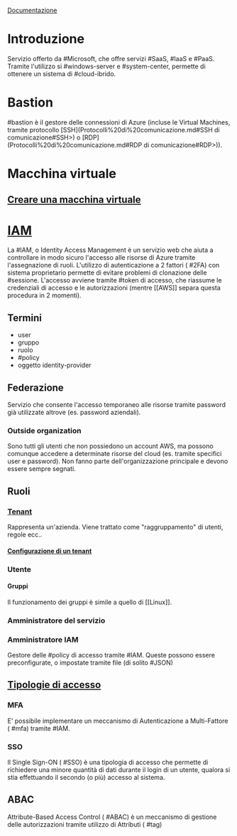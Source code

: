 [Documentazione](https://learn.microsoft.com/it-it/azure/?product=popular)
# Introduzione
Servizio offerto da #Microsoft, che offre servizi #SaaS, #IaaS e #PaaS. Tramite l'utilizzo si #windows-server e #system-center, permette di ottenere un sistema di #cloud-ibrido.
# Bastion
#bastion è il gestore delle connessioni di Azure (incluse le Virtual Machines, tramite protocollo [SSH](Protocolli%20di%20comunicazione.md#SSH di comunicazione#SSH>) o [RDP](Protocolli%20di%20comunicazione.md#RDP di comunicazione#RDP>)).

# Macchina virtuale
## [Creare una macchina virtuale](https://learn.microsoft.com/it-it/azure/virtual-network/quick-create-portal)

# [IAM](https://learn.microsoft.com/it-it/azure/active-directory/fundamentals/introduction-identity-access-management)
La #IAM, o Identity Access Management è un servizio web che aiuta a controllare in modo sicuro l'accesso alle risorse di Azure tramite l'assegnazione di ruoli. L'utilizzo di autenticazione a 2 fattori ( #2FA) con sistema proprietario permette di evitare problemi di clonazione delle #sessione. 
L'accesso avviene tramite #token di accesso, che riassume le credenziali di accesso e le autorizzazioni (mentre [[AWS]] separa questa procedura in 2 momenti).
## Termini
- user
- gruppo
- ruolo
- #policy
- oggetto identity-provider
## Federazione
Servizio che consente l'accesso temporaneo alle risorse tramite password già utilizzate altrove (es. password aziendali).
### Outside organization
Sono tutti gli utenti che non possiedono un account AWS, ma possono comunque accedere a determinate risorse del cloud (es. tramite specifici user e password). Non fanno parte dell'organizzazione principale e devono essere sempre segnati.
## Ruoli
### [Tenant](https://learn.microsoft.com/it-it/entra/fundamentals/introduction-identity-access-management)
Rappresenta un'azienda. Viene trattato come "raggruppamento" di utenti, regole ecc..
#### [Configurazione di un tenant](https://learn.microsoft.com/it-it/entra/external-id/customers/quickstart-tenant-setup)

### Utente
#### Gruppi
Il funzionamento dei gruppi è simile a quello di [[Linux]].
### Amministratore del servizio
### Amministratore IAM
Gestore delle #policy di accesso tramite #IAM. Queste possono essere preconfigurate, o impostate tramite file (di solito #JSON) 
## [Tipologie di accesso](https://docs.aws.amazon.com/it_it/IAM/latest/UserGuide/introduction_identity-management.html#AccessControlMethods)
### MFA
E' possibile implementare un meccanismo di Autenticazione a Multi-Fattore ( #mfa) tramite #IAM.
### SSO
Il Single Sign-ON ( #SSO) è una tipologia di accesso che permette di richiedere una minore quantità di dati durante il login di un utente, qualora si stia effettuando il secondo (o più) accesso al sistema.
## ABAC
Attribute-Based Access Control ( #ABAC) è un meccanismo di gestione delle autorizzazioni tramite utilizzo di Attributi ( #tag)
